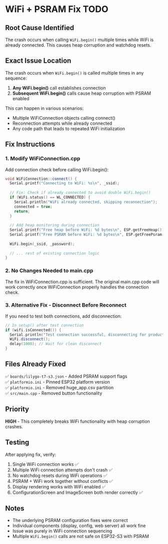 # WiFi + PSRAM Fix TODO

## Root Cause Identified
The crash occurs when calling `WiFi.begin()` multiple times while WiFi is already connected. This causes heap corruption and watchdog resets.

## Exact Issue Location
The crash occurs when `WiFi.begin()` is called multiple times in any sequence:
1. **Any WiFi.begin()** call establishes connection
2. **Subsequent WiFi.begin()** calls cause heap corruption with PSRAM enabled

This can happen in various scenarios:
- Multiple WiFiConnection objects calling connect()
- Reconnection attempts while already connected
- Any code path that leads to repeated WiFi initialization

## Fix Instructions

### 1. Modify WiFiConnection.cpp
Add connection check before calling WiFi.begin():

```cpp
void WiFiConnection::connect() {
  Serial.printf("Connecting to WiFi: %s\n", _ssid);
  
  // Fix: Check if already connected to avoid double WiFi.begin()
  if (WiFi.status() == WL_CONNECTED) {
    Serial.println("WiFi already connected, skipping reconnection");
    connected = true;
    return;
  }
  
  // Add heap monitoring during connection
  Serial.printf("Free heap before WiFi: %d bytes\n", ESP.getFreeHeap());
  Serial.printf("Free PSRAM before WiFi: %d bytes\n", ESP.getFreePsram());
  
  WiFi.begin(_ssid, _password);
  
  // ... rest of existing connection logic
}
```

### 2. No Changes Needed to main.cpp
The fix in WiFiConnection.cpp is sufficient. The original main.cpp code will work correctly once WiFiConnection properly handles the connection check.

### 3. Alternative Fix - Disconnect Before Reconnect
If you need to test both connections, add disconnection:

```cpp
// In setup() after test connection
if (wifi.isConnected()) {
  Serial.println("Test connection successful, disconnecting for production flow");
  WiFi.disconnect();
  delay(1000); // Wait for clean disconnect
}
```

## Files Already Fixed
✅ `boards/lilygo-t7-s3.json` - Added PSRAM support flags  
✅ `platformio.ini` - Pinned ESP32 platform version  
✅ `platformio.ini` - Removed huge_app.csv partition  
✅ `src/main.cpp` - Removed button functionality  

## Priority
**HIGH** - This completely breaks WiFi functionality with heap corruption crashes.

## Testing
After applying fix, verify:
1. Single WiFi connection works ✅ 
2. Multiple WiFi connection attempts don't crash ✅
3. No watchdog resets during WiFi operations ✅
4. PSRAM + WiFi work together without conflicts ✅
5. Display rendering works with WiFi enabled ✅
6. ConfigurationScreen and ImageScreen both render correctly ✅

## Notes
- The underlying PSRAM configuration fixes were correct
- Individual components (display, config, web server) all work fine
- Issue was purely in WiFi connection sequencing
- Multiple `WiFi.begin()` calls are not safe on ESP32-S3 with PSRAM